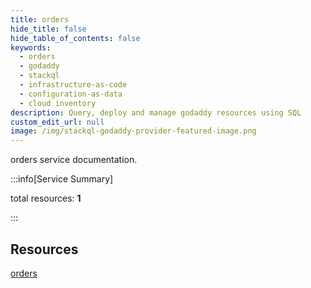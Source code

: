 ```yaml
---
title: orders
hide_title: false
hide_table_of_contents: false
keywords:
  - orders
  - godaddy
  - stackql
  - infrastructure-as-code
  - configuration-as-data
  - cloud inventory
description: Query, deploy and manage godaddy resources using SQL
custom_edit_url: null
image: /img/stackql-godaddy-provider-featured-image.png
---
```


orders service documentation.

:::info[Service Summary]

total resources: __1__  

:::

## Resources
<div class="row">
<div class="providerDocColumn">
<a href="/services/orders/orders/">orders</a>
</div>
<div class="providerDocColumn">

</div>
</div>